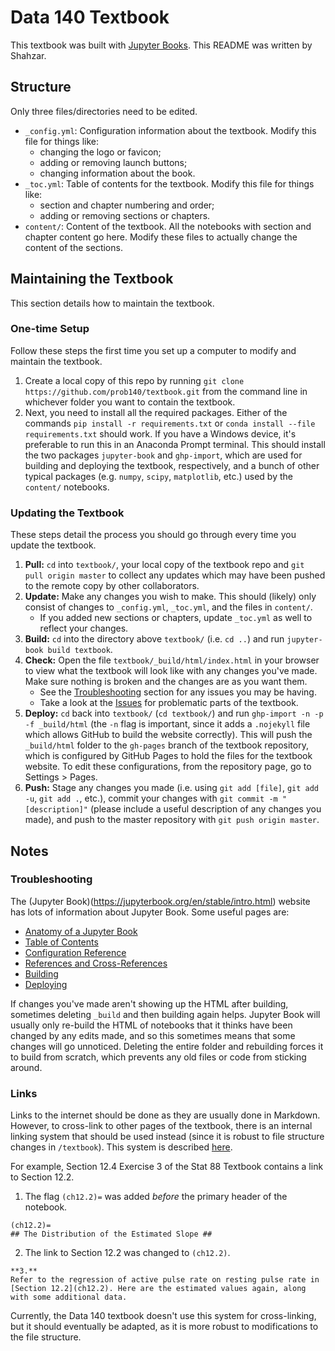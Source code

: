 # Data 140 Textbook

This textbook was built with [Jupyter Books](https://jupyterbook.org/en/stable/intro.html). This README was written by Shahzar.

## Structure

Only three files/directories need to be edited.
- `_config.yml`: Configuration information about the textbook. Modify this file for things like:
    - changing the logo or favicon;
    - adding or removing launch buttons;
    - changing information about the book.
- `_toc.yml`: Table of contents for the textbook. Modify this file for things like:
    - section and chapter numbering and order;
    - adding or removing sections or chapters.
- `content/`: Content of the textbook. All the notebooks with section and chapter content go here. Modify these files to actually change the content of the sections.

## Maintaining the Textbook
This section details how to maintain the textbook.

### One-time Setup
Follow these steps the first time you set up a computer to modify and maintain the textbook.
1. Create a local copy of this repo by running `git clone https://github.com/prob140/textbook.git` from the command line in whichever folder you want to contain the textbook.
2. Next, you need to install all the required packages. Either of the commands `pip install -r requirements.txt` or `conda install --file requirements.txt` should work. If you have a Windows device, it's preferable to run this in an Anaconda Prompt terminal. This should install the two packages `jupyter-book` and `ghp-import`, which are used for building and deploying the textbook, respectively, and a bunch of other typical packages (e.g. `numpy`, `scipy`, `matplotlib`, etc.) used by the `content/` notebooks.


### Updating the Textbook
These steps detail the process you should go through every time you update the textbook.
1. **Pull:** `cd` into `textbook/`, your local copy of the textbook repo and `git pull origin master` to collect any updates which may have been pushed to the remote copy by other collaborators.
2. **Update:** Make any changes you wish to make. This should (likely) only consist of changes to `_config.yml`, `_toc.yml`, and the files in `content/`.
    - If you added new sections or chapters, update `_toc.yml` as well to reflect your changes.
3. **Build:** `cd` into the directory above `textbook/` (i.e. `cd ..`) and run `jupyter-book build textbook`.
4. **Check:** Open the file `textbook/_build/html/index.html` in your browser to view what the textbook will look like with any changes you've made. Make sure nothing is broken and the changes are as you want them. 
    - See the [Troubleshooting](#troubleshooting) section for any issues you may be having.
    - Take a look at the [Issues](#issues) for problematic parts of the textbook.
5. **Deploy:** `cd` back into `textbook/` (`cd textbook/`) and run `ghp-import -n -p -f _build/html` (the `-n` flag is important, since it adds a `.nojekyll` file which allows GitHub to build the website correctly). This will push the `_build/html` folder to the `gh-pages` branch of the textbook repository, which is configured by GitHub Pages to hold the files for the textbook website. To edit these configurations, from the repository page, go to Settings > Pages.
6. **Push:**  Stage any changes you made (i.e. using `git add [file]`, `git add -u`, `git add .`, etc.), commit your changes with `git commit -m "[description]"` (please include a useful description of any changes you made), and push to the master repository with `git push origin master`.

## Notes
### Troubleshooting
The (Jupyter Book)(https://jupyterbook.org/en/stable/intro.html) website has lots of information about Jupyter Book. Some useful pages are:
- [Anatomy of a Jupyter Book](https://jupyterbook.org/en/stable/start/create.html#anatomy-of-a-jupyter-book)
- [Table of Contents](https://jupyterbook.org/en/stable/structure/configure.html)
- [Configuration Reference](https://jupyterbook.org/en/stable/customize/config.html)
- [References and Cross-References](https://jupyterbook.org/en/stable/content/references.html)
- [Building](https://jupyterbook.org/en/stable/start/build.html)
- [Deploying](https://jupyterbook.org/en/stable/publish/gh-pages.html)

If changes you've made aren't showing up the HTML after building, sometimes deleting `_build` and then building again helps. Jupyter Book will usually only re-build the HTML of notebooks that it thinks have been changed by any edits made, and so this sometimes means that some changes will go unnoticed. Deleting the entire folder and rebuilding forces it to build from scratch, which prevents any old files or code from sticking around.

### Links
Links to the internet should be done as they are usually done in Markdown. However, to cross-link to other pages of the textbook, there is an internal linking system that should be used instead (since it is robust to file structure changes in `/textbook`). This system is described [here](https://jupyterbook.org/en/stable/content/references.html#reference-section-labels).

For example, Section 12.4 Exercise 3 of the Stat 88 Textbook contains a link to Section 12.2. 
1. The flag `(ch12.2)=` was added *before* the primary header of the notebook.
```
(ch12.2)=
## The Distribution of the Estimated Slope ##
```
2. The link to Section 12.2 was changed to `(ch12.2)`.
```
**3.** 
Refer to the regression of active pulse rate on resting pulse rate in [Section 12.2](ch12.2). Here are the estimated values again, along with some additional data.
```

Currently, the Data 140 textbook doesn't use this system for cross-linking, but it should eventually be adapted, as it is more robust to modifications to the file structure.

